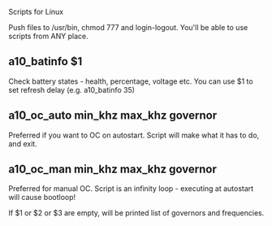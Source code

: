 Scripts for Linux

Push files to /usr/bin, chmod 777 and login-logout. You'll be able to use scripts from ANY place. 

a10_batinfo $1
--------------

Check battery states - health, percentage, voltage etc. You can use $1 to set refresh delay (e.g. a10_batinfo 35)

a10_oc_auto min_khz max_khz governor
------------------------------------

Preferred if you want to OC on autostart. Script will make what it has to do, and exit.

a10_oc_man min_khz max_khz governor
-----------------------------------

Preferred for manual OC. Script is an infinity loop - executing at autostart will cause bootloop!

If $1 or $2 or $3 are empty, will be printed list of governors and frequencies.
